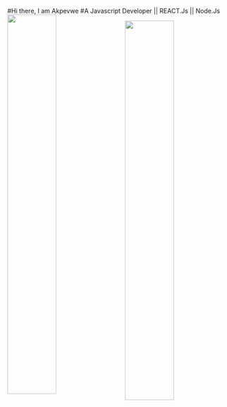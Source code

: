 #Hi there, I am Akpevwe 
#A Javascript Developer || REACT.Js || Node.Js
<img align="left"   width="47%" src="https://github-readme-stats.vercel.app/api?username=beastlywallace&show_icons=true&theme=radical"/>

<img align="right"  width="47%" src="https://github-readme-stats.vercel.app/api/top-langs/?username=beastlywallace&layout=compact)](https://github.com/beastlywallace/github-readme-stats" />
